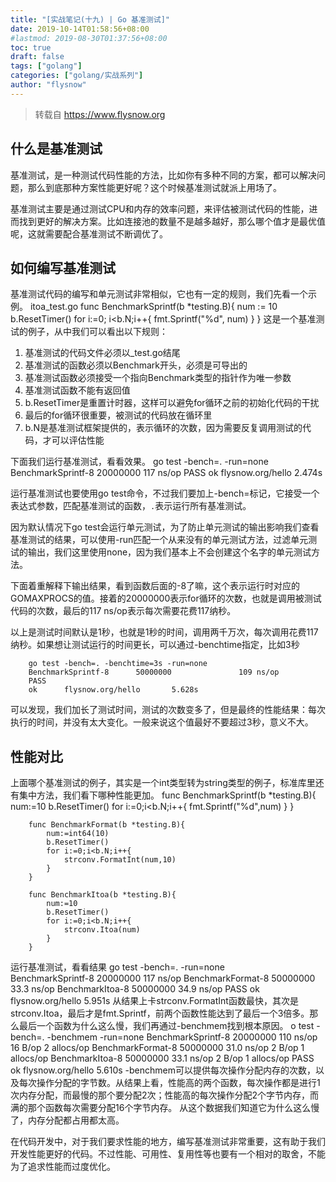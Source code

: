 ```yaml
---
title: "[实战笔记(十九) | Go 基准测试]"
date: 2019-10-14T01:58:56+08:00
#lastmod: 2019-08-30T01:37:56+08:00
toc: true
draft: false
tags: ["golang"]
categories: ["golang/实战系列"]
author: "flysnow"
---
```


>转载自 https://www.flysnow.org

## 什么是基准测试
基准测试，是一种测试代码性能的方法，比如你有多种不同的方案，都可以解决问题，那么到底那种方案性能更好呢？这个时候基准测试就派上用场了。

基准测试主要是通过测试CPU和内存的效率问题，来评估被测试代码的性能，进而找到更好的解决方案。比如连接池的数量不是越多越好，那么哪个值才是最优值呢，这就需要配合基准测试不断调优了。

## 如何编写基准测试
基准测试代码的编写和单元测试非常相似，它也有一定的规则，我们先看一个示例。
		itoa_test.go
		func BenchmarkSprintf(b *testing.B){
		    num := 10
		    b.ResetTimer()
		    for i:=0; i<b.N;i++{
		        fmt.Sprintf("%d", num)
		    }
		}
这是一个基准测试的例子，从中我们可以看出以下规则：

1. 基准测试的代码文件必须以_test.go结尾
2. 基准测试的函数必须以Benchmark开头，必须是可导出的
3. 基准测试函数必须接受一个指向Benchmark类型的指针作为唯一参数
4. 基准测试函数不能有返回值
5. b.ResetTimer是重置计时器，这样可以避免for循环之前的初始化代码的干扰
6. 最后的for循环很重要，被测试的代码放在循环里
7. b.N是基准测试框架提供的，表示循环的次数，因为需要反复调用测试的代码，才可以评估性能

下面我们运行基准测试，看看效果。
		go test -bench=. -run=none
		BenchmarkSprintf-8      20000000               117 ns/op
		PASS
		ok      flysnow.org/hello       2.474s

运行基准测试也要使用go test命令，不过我们要加上-bench=标记，它接受一个表达式参数，匹配基准测试的函数，`.`表示运行所有基准测试。

因为默认情况下go test会运行单元测试，为了防止单元测试的输出影响我们查看基准测试的结果，可以使用-run匹配一个从来没有的单元测试方法，过滤单元测试的输出，我们这里使用none，因为我们基本上不会创建这个名字的单元测试方法。

下面着重解释下输出结果，看到函数后面的-8了嘛，这个表示运行时对应的GOMAXPROCS的值。接着的20000000表示for循环的次数，也就是调用被测试代码的次数，最后的117 ns/op表示每次需要花费117纳秒。

以上是测试时间默认是1秒，也就是1秒的时间，调用两千万次，每次调用花费117纳秒。如果想让测试运行的时间更长，可以通过-benchtime指定，比如3秒

		go test -bench=. -benchtime=3s -run=none
		BenchmarkSprintf-8      50000000               109 ns/op
		PASS
		ok      flysnow.org/hello       5.628s
可以发现，我们加长了测试时间，测试的次数变多了，但是最终的性能结果：每次执行的时间，并没有太大变化。一般来说这个值最好不要超过3秒，意义不大。
## 性能对比
上面哪个基准测试的例子，其实是一个int类型转为string类型的例子，标准库里还有集中方法，我们看下哪种性能更加。
		func BenchmarkSprintf(b *testing.B){
			num:=10
			b.ResetTimer()
			for i:=0;i<b.N;i++{
				fmt.Sprintf("%d",num)
			}
		}
		
		func BenchmarkFormat(b *testing.B){
			num:=int64(10)
			b.ResetTimer()
			for i:=0;i<b.N;i++{
				strconv.FormatInt(num,10)
			}
		}
		
		func BenchmarkItoa(b *testing.B){
			num:=10
			b.ResetTimer()
			for i:=0;i<b.N;i++{
				strconv.Itoa(num)
			}
		}
运行基准测试，看看结果
		go test -bench=. -run=none              
		BenchmarkSprintf-8      20000000               117 ns/op
		BenchmarkFormat-8       50000000                33.3 ns/op
		BenchmarkItoa-8         50000000                34.9 ns/op
		PASS
		ok      flysnow.org/hello       5.951s
从结果上卡strconv.FormatInt函数最快，其次是strconv.Itoa，最后才是fmt.Sprintf，前两个函数性能达到了最后一个3倍多。那么最后一个函数为什么这么慢，我们再通过-benchmem找到根本原因。
		o test -bench=. -benchmem -run=none
		BenchmarkSprintf-8      20000000               110 ns/op              16 B/op          2 allocs/op
		BenchmarkFormat-8       50000000                31.0 ns/op             2 B/op          1 allocs/op
		BenchmarkItoa-8         50000000                33.1 ns/op             2 B/op          1 allocs/op
		PASS
		ok      flysnow.org/hello       5.610s
-benchmem可以提供每次操作分配内存的次数，以及每次操作分配的字节数。从结果上看，性能高的两个函数，每次操作都是进行1次内存分配，而最慢的那个要分配2次；性能高的每次操作分配2个字节内存，而满的那个函数每次需要分配16个字节内存。
从这个数据我们知道它为什么这么慢了，内存分配都占用都太高。

在代码开发中，对于我们要求性能的地方，编写基准测试非常重要，这有助于我们开发性能更好的代码。不过性能、可用性、复用性等也要有一个相对的取舍，不能为了追求性能而过度优化。
